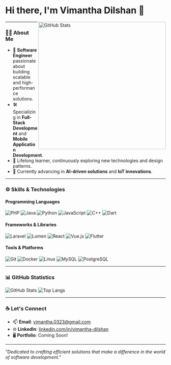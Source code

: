 # Hi there, I'm Vimantha Dilshan 👋

<img align="right" src="https://github-readme-stats.vercel.app/api?username=Vimantha-Dilshan&show_icons=true&hide=stars&count_private=true&theme=radical" alt="GitHub Stats" width="400" />

---

### 👨‍💻 About Me
- 🌟 **Software Engineer** passionate about building scalable and high-performance solutions.
- 🛠️ Specializing in **Full-Stack Development** and **Mobile Application Development**.
- 📖 Lifelong learner, continuously exploring new technologies and design patterns.
- 🌱 Currently advancing in **AI-driven solutions** and **IoT innovations**.

---

### ⚙️ Skills & Technologies

#### **Programming Languages**
![PHP](https://img.shields.io/badge/-PHP-777BB4?style=flat&logo=php&logoColor=white)
![Java](https://img.shields.io/badge/-Java-007396?style=flat&logo=java&logoColor=white)
![Python](https://img.shields.io/badge/-Python-3776AB?style=flat&logo=python&logoColor=white)
![JavaScript](https://img.shields.io/badge/-JavaScript-F7DF1E?style=flat&logo=javascript&logoColor=black)
![C++](https://img.shields.io/badge/-C++-00599C?style=flat&logo=cplusplus&logoColor=white)
![Dart](https://img.shields.io/badge/-Dart-0175C2?style=flat&logo=dart&logoColor=white)

#### **Frameworks & Libraries**
![Laravel](https://img.shields.io/badge/-Laravel-FF2D20?style=flat&logo=laravel&logoColor=white)
![Lumen](https://img.shields.io/badge/-Lumen-E74430?style=flat&logo=lumen&logoColor=white)
![React](https://img.shields.io/badge/-React-61DAFB?style=flat&logo=react&logoColor=black)
![Vue.js](https://img.shields.io/badge/-Vue.js-4FC08D?style=flat&logo=vue.js&logoColor=white)
![Flutter](https://img.shields.io/badge/-Flutter-02569B?style=flat&logo=flutter&logoColor=white)

#### **Tools & Platforms**
![Git](https://img.shields.io/badge/-Git-F05032?style=flat&logo=git&logoColor=white)
![Docker](https://img.shields.io/badge/-Docker-2496ED?style=flat&logo=docker&logoColor=white)
![Linux](https://img.shields.io/badge/-Linux-FCC624?style=flat&logo=linux&logoColor=black)
![MySQL](https://img.shields.io/badge/-MySQL-4479A1?style=flat&logo=mysql&logoColor=white)
![PostgreSQL](https://img.shields.io/badge/-PostgreSQL-336791?style=flat&logo=postgresql&logoColor=white)

---

### 📊 GitHub Statistics

![GitHub Stats](https://github-readme-stats.vercel.app/api?username=Vimantha-Dilshan&show_icons=true&theme=radical&count_private=true)
![Top Langs](https://github-readme-stats.vercel.app/api/top-langs/?username=Vimantha-Dilshan&layout=compact&theme=radical)

---

### ☕ Let's Connect
- 📫 **Email**: vimantha.0323@gmail.com  
- 🌐 **LinkedIn**: [linkedin.com/in/vimantha-dilshan](https://www.linkedin.com/in/vimantha-dilshan/)  
- 🖥️ **Portfolio**: Coming Soon!  

---

*"Dedicated to crafting efficient solutions that make a difference in the world of software development."*
